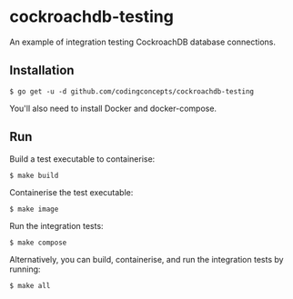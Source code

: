 # cockroachdb-testing
An example of integration testing CockroachDB database connections.

## Installation

```
$ go get -u -d github.com/codingconcepts/cockroachdb-testing
```

You'll also need to install Docker and docker-compose.

## Run

Build a test executable to containerise:

```
$ make build
```

Containerise the test executable:

```
$ make image
```

Run the integration tests:

```
$ make compose
```

Alternatively, you can build, containerise, and run the integration tests by running:

```
$ make all
```